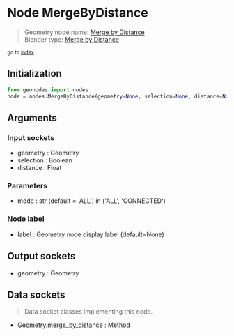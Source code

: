 
# Node MergeByDistance

> Geometry node name: [Merge by Distance](https://docs.blender.org/manual/en/latest/modeling/geometry_nodes/geometry/merge_by_distance.html)<br>
  Blender type: [Merge by Distance](https://docs.blender.org/api/current/bpy.types.GeometryNodeMergeByDistance.html)
  
<sub>go to [index](/docs/index.md)</sub>

Initialization
--------------
```python
from geonodes import nodes
node = nodes.MergeByDistance(geometry=None, selection=None, distance=None, mode='ALL', label=None)
```



## Arguments


### Input sockets

- geometry : Geometry
- selection : Boolean
- distance : Float

### Parameters

- mode : str (default = 'ALL') in ('ALL', 'CONNECTED')

### Node label

- label : Geometry node display label (default=None)

## Output sockets

- geometry : Geometry

## Data sockets

> Data socket classes implementing this node.
  
  
- [Geometry](/docs/sockets/Geometry.md).[merge_by_distance](/docs/sockets/Geometry.md#merge_by_distance) : Method
  
